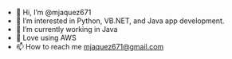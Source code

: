 - 👋 Hi, I’m @mjaquez671
- 👀 I’m interested in Python, VB.NET, and Java app development.
- 🌱 I’m currently working in Java
- 💞️ Love using AWS
- 📫 How to reach me mjaquez671@gmail.com

<!---
mjaquez671/mjaquez671 is a ✨ special ✨ repository because its `README.md` (this file) appears on your GitHub profile.
You can click the Preview link to take a look at your changes.
--->
